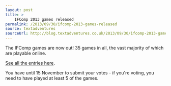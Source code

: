 ```yaml
---
layout: post
title: >
    IFComp 2013 games released
permalink: /2013/09/30/ifcomp-2013-games-released
source: textadventures
sourceUrl: http://blog.textadventures.co.uk/2013/09/30/ifcomp-2013-games-released/
---
```

The IFComp games are now out! 35 games in all, the vast majority of which are playable online.

<a href="http://ifcomp.org/comp13/info.php">See all the entries here</a>.

You have until 15 November to submit your votes - if you're voting, you need to have played at least 5 of the games.